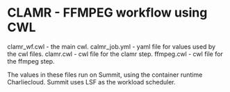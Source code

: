 # CLAMR - FFMPEG workflow using CWL

clamr_wf.cwl - the main cwl.
calmr_job.yml - yaml file for values used by the cwl files.
clamr.cwl - cwl file for the clamr step.
ffmpeg.cwl - cwl file for the ffmpeg step.

The values in these files run on Summit, using the container runtime Charliecloud. Summit uses LSF as the workload scheduler.


